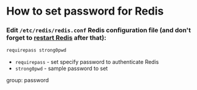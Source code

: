 # How to set password for Redis

### Edit `/etc/redis/redis.conf` Redis configuration file (and don't forget to [restart Redis](/redis/how-to-restart-redis-on-ubuntu-ubuntuversion) after that):

```bash
requirepass strong0pwd
```

- `requirepass` - set specify password to authenticate Redis
- `strong0pwd` - sample password to set

group: password


